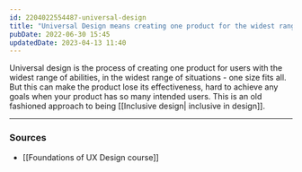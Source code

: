 ```yaml
---
id: 2204022554487-universal-design
title: "Universal Design means creating one product for the widest range of users"
pubDate: 2022-06-30 15:45
updatedDate: 2023-04-13 11:40
---
```


Universal design is the process of creating one product for users with the widest range of abilities, in the widest range of situations - one size fits all. But this can make the product lose its effectiveness, hard to achieve any goals when your product has so many intended users. This is an old fashioned approach to being [[Inclusive design| inclusive in design]].

---

### Sources

- [[Foundations of UX Design course]]
